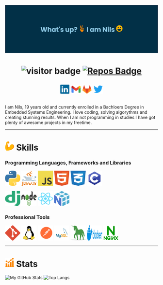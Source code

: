 <img src="https://github.com/nilsertle/nilsertle/blob/main/src/banner2.png">

<h1 align="center">

![visitor badge](https://visitor-badge.glitch.me/badge?page_id=nilsertle.visitor-badge&right_color=blue) 
[![Repos Badge](https://badges.pufler.dev/repos/nilsertle)](https://github.com/nilsertle?tab=repositories)

[<img src="https://github.com/nilsertle/nilsertle/blob/main/src/linkedin.svg" alt="LinkedIn Logo" width="30"/>](https://www.linkedin.com/in/nils-ertle-27987b209/)
[<img src="https://github.com/nilsertle/nilsertle/blob/main/src/gmail.svg" alt="Gmail Logo" width="30"/>](nilssertle@gmail.com)
[<img src="https://github.com/nilsertle/nilsertle/blob/main/src/gitlab.svg" alt="Gmail Logo" width="30"/>](https://gitlab.com/nilsertle)
[<img src="https://github.com/nilsertle/nilsertle/blob/main/src/twitter-3.svg" alt="Gmail Logo" width="30"/>](https://twitter.com/_n_i__l_s_)
  
</h1>

I am Nils, 19 years old and currently enrolled in a Bachloers Degree in Embedded Systems Engineering. I love coding, solving algorythms and creating stunning results. When I am not programming in studies I have got plenty of awesome projects in my freetime. 

---
# <img src="https://github.com/nilsertle/nilsertle/blob/main/src/muscle.png" width="30px"> Skills

### Programming Languages, Frameworks and Libraries

[<img src="https://github.com/nilsertle/nilsertle/blob/main/src/python-5(1).svg" alt="Python Logo" width="50" height="50"/>](https://www.python.org/)
[<img src="https://github.com/nilsertle/nilsertle/blob/main/src/java-4.svg" alt="Java Logo" width="50" height="50"/>](https://www.java.com/de/)
[<img src="https://github.com/nilsertle/nilsertle/blob/main/src/logo-javascript.svg" alt="Javascript Logo" width="50" height="50"/>](https://developer.mozilla.org/de/docs/Web/JavaScript)
[<img src="https://github.com/nilsertle/nilsertle/blob/main/src/html-1.svg" alt="HTML5 Logo" width="50" height="50"/>](https://developer.mozilla.org/de/docs/Learn/Getting_started_with_the_web/HTML_basics)
[<img src="https://github.com/nilsertle/nilsertle/blob/main/src/css-3.svg" alt="CSS Logo" width="50" height="50"/>](https://developer.mozilla.org/de/docs/Learn/Getting_started_with_the_web/CSS_basics)
[<img src="https://github.com/nilsertle/nilsertle/blob/main/src/pngegg.png" alt="C Logo" width="50" height="50"/>]("")

[<img src="https://github.com/nilsertle/nilsertle/blob/main/src/django.svg" alt="Django Logo" width="50" height="50"/>](https://www.djangoproject.com/)
[<img src="https://github.com/nilsertle/nilsertle/blob/main/src/nodejs-1.svg" alt="Nodejs Logo" width="50" height="50"/>](https://nodejs.org/en/)
[<img src="https://github.com/nilsertle/nilsertle/blob/main/src/react-2.svg" alt="React Logo" width="50" height="50"/>](https://reactjs.org/)
[<img src="https://github.com/nilsertle/nilsertle/blob/main/src/numpy-1.svg" alt="NumPy Logo" width="50" height="50"/>](https://numpy.org/)

### Professional Tools

[<img src="https://github.com/nilsertle/nilsertle/blob/main/src/git-icon.svg" alt="Git Logo" width="50" height="50"/>](https://git-scm.com/)
[<img src="https://github.com/nilsertle/nilsertle/blob/main/src/linux-tux.svg" alt="Linux Logo" width="50" height="50"/>](https://www.linux.org/)
[<img src="https://github.com/nilsertle/nilsertle/blob/main/src/postman.svg" alt="Postman Logo" width="50" height="50"/>](https://www.postman.com/)
[<img src="https://github.com/nilsertle/nilsertle/blob/main/src/MySQL-Logo.wine.svg" alt="MySql Logo" width="50" height="50"/>](https://www.mysql.com/de/)
[<img src="https://github.com/nilsertle/nilsertle/blob/main/src/gunicorn.svg" alt="Gunicorn Logo" width="50" height="50"/>](https://gunicorn.org/)
[<img src="https://github.com/nilsertle/nilsertle/blob/main/src/docker-3.svg" alt="Docker Logo" width="50" height="50"/>](https://www.docker.com/)
[<img src="https://github.com/nilsertle/nilsertle/blob/main/src/nginx-1.svg" alt="Nginx Logo" width="50" height="50"/>](https://www.nginx.com/)

---
# <img src="https://github.com/nilsertle/nilsertle/blob/main/src/statistics.png" width="30px"> Stats

![My GitHub Stats](https://github-readme-stats.vercel.app/api?username=nilsertle&theme=github_dark&show_icons=true)
![Top Langs](https://github-readme-stats.vercel.app/api/top-langs/?username=nilsertle&hide=javascript,html)
